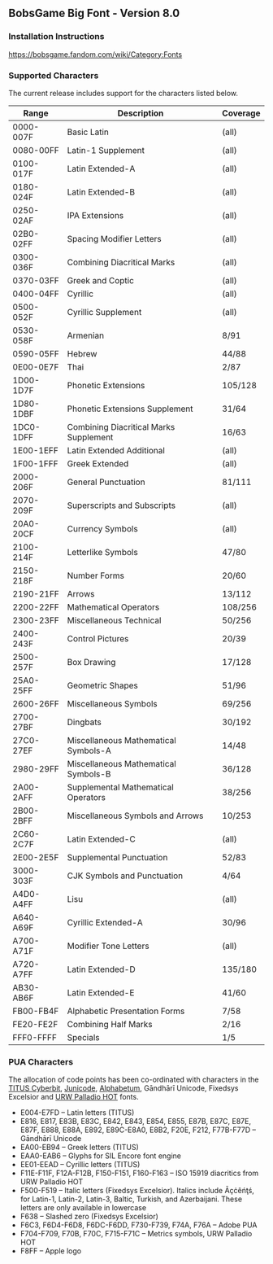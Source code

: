 ﻿## BobsGame Big Font - Version 8.0

### Installation Instructions
https://bobsgame.fandom.com/wiki/Category:Fonts

### Supported Characters
The current release includes support for the characters listed below.

| Range     | Description                            | Coverage |
|-----------|----------------------------------------|----------|
| 0000-007F | Basic Latin                            | (all)    |
| 0080-00FF | Latin-1 Supplement                     | (all)    |
| 0100-017F | Latin Extended-A                       | (all)    |
| 0180-024F | Latin Extended-B                       | (all)    |
| 0250-02AF | IPA Extensions                         | (all)    |
| 02B0-02FF | Spacing Modifier Letters               | (all)    |
| 0300-036F | Combining Diacritical Marks            | (all)    |
| 0370-03FF | Greek and Coptic                       | (all)    |
| 0400-04FF | Cyrillic                               | (all)    |
| 0500-052F | Cyrillic Supplement                    | (all)    |
| 0530-058F | Armenian                               | 8/91     |
| 0590-05FF | Hebrew                                 | 44/88    |
| 0E00-0E7F | Thai                                   | 2/87     |
| 1D00-1D7F | Phonetic Extensions                    | 105/128  |
| 1D80-1DBF | Phonetic Extensions Supplement         | 31/64    |
| 1DC0-1DFF | Combining Diacritical Marks Supplement | 16/63    |
| 1E00-1EFF | Latin Extended Additional              | (all)    |
| 1F00-1FFF | Greek Extended                         | (all)    |
| 2000-206F | General Punctuation                    | 81/111   |
| 2070-209F | Superscripts and Subscripts            | (all)    |
| 20A0-20CF | Currency Symbols                       | (all)    |
| 2100-214F | Letterlike Symbols                     | 47/80    |
| 2150-218F | Number Forms                           | 20/60    |
| 2190-21FF | Arrows                                 | 13/112   |
| 2200-22FF | Mathematical Operators                 | 108/256  |
| 2300-23FF | Miscellaneous Technical                | 50/256   |
| 2400-243F | Control Pictures                       | 20/39    |
| 2500-257F | Box Drawing                            | 17/128   |
| 25A0-25FF | Geometric Shapes                       | 51/96    |
| 2600-26FF | Miscellaneous Symbols                  | 69/256   |
| 2700-27BF | Dingbats                               | 30/192   |
| 27C0-27EF | Miscellaneous Mathematical Symbols-A   | 14/48    |
| 2980-29FF | Miscellaneous Mathematical Symbols-B   | 36/128   |
| 2A00-2AFF | Supplemental Mathematical Operators    | 38/256   |
| 2B00-2BFF | Miscellaneous Symbols and Arrows       | 10/253   |
| 2C60-2C7F | Latin Extended-C                       | (all)    |
| 2E00-2E5F | Supplemental Punctuation               | 52/83    |
| 3000-303F | CJK Symbols and Punctuation            | 4/64     |
| A4D0-A4FF | Lisu                                   | (all)    |
| A640-A69F | Cyrillic Extended-A                    | 30/96    |
| A700-A71F | Modifier Tone Letters                  | (all)    |
| A720-A7FF | Latin Extended-D                       | 135/180  |
| AB30-AB6F | Latin Extended-E                       | 41/60    |
| FB00-FB4F | Alphabetic Presentation Forms          | 7/58     |
| FE20-FE2F | Combining Half Marks                   | 2/16     |
| FFF0-FFFF | Specials                               | 1/5      |

### PUA Characters
The allocation of code points has been co-ordinated with characters in the [TITUS Cyberbit](http://titus.uni-frankfurt.de/), [Junicode](https://junicode.sourceforge.io/), [Alphabetum](http://guindo.pntic.mec.es/~jmag0042/alphaeng.html), Gāndhārī Unicode, Fixedsys Excelsior and [URW Palladio HOT](http://www.sanskritweb.net/fonts/index.html) fonts.
* E004-E7FD – Latin letters (TITUS)
* E816, E817, E83B, E83C, E842, E843, E854, E855, E87B, E87C, E87E, E87F, E888, E88A, E892, E89C-E8A0, E8B2, F20E, F212, F77B-F77D – Gāndhārī Unicode
* EA00-EB94 – Greek letters (TITUS)
* EAA0-EAB6 – Glyphs for SIL Encore font engine
* EE01-EEAD – Cyrillic letters (TITUS)
* F11E-F11F, F12A-F12B, F150-F151, F160-F163 – ISO 15919 diacritics from URW Palladio HOT
* F500-F519 – Italic letters (Fixedsys Excelsior). Italics include Āçċêńţś, for Latin-1, Latin-2, Latin-3, Baltic, Turkish, and Azerbaijani. These letters are only available in lowercase
* F638 – Slashed zero (Fixedsys Excelsior)
* F6C3, F6D4-F6D8, F6DC-F6DD, F730-F739, F74A, F76A – Adobe PUA
* F704-F709, F70B, F70C, F715-F71C – Metrics symbols, URW Palladio HOT
* F8FF – Apple logo
